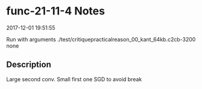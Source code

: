 # func-21-11-4 Notes

2017-12-01 19:51:55

Run with arguments ./test/critiquepracticalreason_00_kant_64kb.c2cb-3200 none

## Description

Large second conv. Small first one
SGD to avoid break
